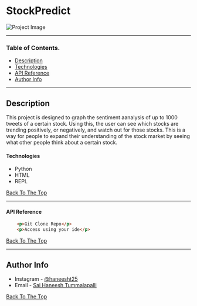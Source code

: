 # StockPredict

![Project Image](https://media.istockphoto.com/photos/financial-and-technical-data-analysis-graph-picture-id1145882183?k=6&m=1145882183&s=612x612&w=0&h=ldt9o8xNcSq9NJU6jqIL5HWWqgOkd_xOk-VdKKZT7os=)



---

### Table of Contents.

- [Description](#description)
- [Technologies](#Technologies)
- [API Reference](#api-references)
- [Author Info](#author-info)

---

## Description

This project is designed to graph the sentiment aanalysis of up to 1000 tweets of a certain stock. Using this, the user can see which stocks are trending positively, or negatively, and watch out for those stocks. This is a way for people to expand their understanding of the stock market by seeing what other people think about a certain stock.

#### Technologies

- Python
- HTML
- REPL

[Back To The Top](#read-me-template)

---

#### API Reference

```html
    <p>Git Clone Repo</p>
    <p>Access using your ide</p>
```
[Back To The Top](#read-me-template)

---

## Author Info

- Instagram - [@haneesht25](https://www.instagram.com/haneesht25/)
- Email - [Sai Haneesh Tummalapalli](shaneesht04@gmail.com)

[Back To The Top](#read-me-template)
